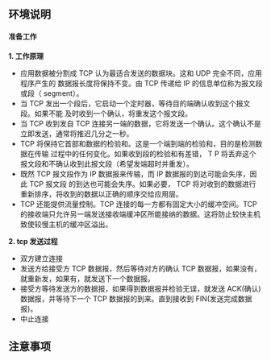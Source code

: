 ## **环境说明**

#### 准备工作

**1. 工作原理**

- 应用数据被分割成 TCP 认为最适合发送的数据块。这和 UDP 完全不同，应用程序产生的 数据报长度将保持不变。由 TCP 传递给 IP 的信息单位称为报文段或段（ segment）。
- 当 TCP 发出一个段后，它启动一个定时器，等待目的端确认收到这个报文段。如果不能 及时收到一个确认，将重发这个报文段。
- 当 TCP 收到发自 TCP 连接另一端的数据，它将发送一个确认。这个确认不是立即发送，通常将推迟几分之一秒。
- TCP 将保持它首部和数据的检验和。这是一个端到端的检验和，目的是检测数据在传输 过程中的任何变化。如果收到段的检验和有差错， T P 将丢弃这个报文段和不确认收到此报文段（希望发端超时并重发）。
- 既然 TCP 报文段作为 IP 数据报来传输，而 IP 数据报的到达可能会失序，因此 TCP 报文段 的到达也可能会失序。如果必要， TCP 将对收到的数据进行重新排序，将收到的数据以正确的顺序交给应用层。
- TCP 还能提供流量控制。TCP 连接的每一方都有固定大小的缓冲空间。TCP 的接收端只允许另一端发送接收端缓冲区所能接纳的数据。这将防止较快主机致使较慢主机的缓冲区溢出。

**2. tcp 发送过程**

- 双方建立连接
- 发送方给接受方 TCP 数据报，然后等待对方的确认 TCP 数据报，如果没有，就重新发，如果有，就发送下一个数据报。
- 接受方等待发送方的数据报，如果得到数据报并检验无误，就发送 ACK(确认)数据报，并等待下一个 TCP 数据报的到来。直到接收到 FIN(发送完成数据报)。
- 中止连接

## **注意事项**
